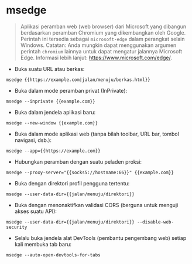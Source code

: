 # msedge

> Aplikasi peramban web (web browser) dari Microsoft yang dibangun berdasarkan peramban Chromium yang dikembangkan oleh Google.
> Perintah ini tersedia sebagai `microsoft-edge` dalam perangkat selain Windows.
> Catatan: Anda mungkin dapat menggunakan argumen perintah `chromium` lainnya untuk dapat mengatur jalannya Microsoft Edge.
> Informasi lebih lanjut: <https://www.microsoft.com/edge/>.

- Buka suatu URL atau berkas:

`msedge {{https://example.com|jalan/menuju/berkas.html}}`

- Buka dalam mode peramban privat (InPrivate):

`msedge --inprivate {{example.com}}`

- Buka dalam jendela aplikasi baru:

`msedge --new-window {{example.com}}`

- Buka dalam mode aplikasi web (tanpa bilah toolbar, URL bar, tombol navigasi, dsb.):

`msedge --app={{https://example.com}}`

- Hubungkan peramban dengan suatu peladen proksi:

`msedge --proxy-server="{{socks5://hostname:66}}" {{example.com}}`

- Buka dengan direktori profil pengguna tertentu:

`msedge --user-data-dir={{jalan/menuju/direktori}}`

- Buka dengan menonaktifkan validasi CORS (berguna untuk menguji akses suatu API):

`msedge --user-data-dir={{jalan/menuju/direktori}} --disable-web-security`

- Selalu buka jendela alat DevTools (pembantu pengembang web) setiap kali membuka tab baru:

`msedge --auto-open-devtools-for-tabs`
